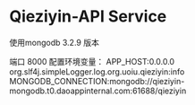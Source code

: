 # Qieziyin-API Service

使用mongodb 3.2.9 版本

端口 8000
配置环境变量：
APP_HOST:0.0.0.0
org.slf4j.simpleLogger.log.org.uoiu.qieziyin:info
MONGODB_CONNECTION:mongodb://qieziyin-mongodb.t0.daoappinternal.com:61688/qieziyin
